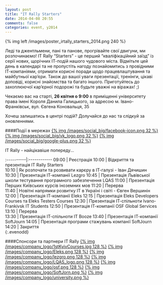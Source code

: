 ```yaml
---
layout: post
title: "IT Rally Starters"
date: 2014-04-08 20:55
comments: false
categories: event, y2014
---
```


{% img left /images/poster_irtally_starters_2014.png 240 %}

Леді та джентльмени, пані та панове, прогрівайте свої двигуни, ми розпочинаємо!
IT Rally “Starters” - це перший “кваліфікаційний заїзд” із серії нових, щорічних ІТ-подій нашого чудового міста. Відмітьте цей день в календарі та не пропустіть нагоду познайомитись з провідними ІТ-компанiями, отримати корисні поради щодо працевлаштування та майбутньої кар’єри. Також до вашої уваги презентації, тренінги, цікаві доповіді, корисні знайомства та багато іншого. Приготуйтесь до захоплюючої кар’єрної подорожі та будьте уважні на віражах! ;)

Чекаємо вас на старті, **26 квітня о 9:00** в приміщенні університету права імені Короля Данила Галицького, за адресою м. Івано-Франківськ, вул. Євгена Коновальця, 35

Хочеш залишатись в центрі подій?  Долучайся до нас та слідкуй за оновленнями.

####Події в мережах
[{% img /images/social_big/facebook-icon.png 32 %}](https://www.facebook.com/events/1492843410937210/)
[{% img /images/social_big/vk_logo.png 32 %}](http://vk.com/event69707837)
[{% img /images/social_big/google-plus.png 32 %}](https://plus.google.com/events/cs0req4knshftvnifcrrrf13kg0)

IT Rally - найцікавіше попереду...

<div style="clear: both"></div>

:----------|:------------
 09:00     | Реєстрація 
 10:00     | Відкриття та презентація IT Rally Starters     
 10:10     | Як розпочати та розвивати карєру в ІТ-галузі - Іван Дячишин
 10:30     | Презентація ІТ-компанії Lezgro
 10:45     | Презентація Львівської школи тестування програмного забезпечення LQAS
 11:00     | Презентація Перших Київських курсів іноземних мов
 11:20     | Перерва     
 11:40     | Новітні напрямки розвитку IT в Україні і світі - Євген Вершинін
 12:00     | Презентація ІТ-компанії Eleks
 12:15     | Презентація Eleks Developers Courses та Eleks Testers Courses
 12:30     | Презентація ІТ-спільноти Ivano-Frankivsk IT Students
 12:50     | Презентація ІТ-компанії OSF Global Services
 13:10     | Перерва     
 13:30     | Презентація ІТ-спільноти IT Booze
 13:40     | Презентація ІТ-компанії SoftJourn
 14:05     | Презентація програми стажувань компанії SoftJourn
 14:20     | Закриття     
{:.evenodd}

####Спонсори та партнери IT Rally
[{% img /images/company_logo/1stKyivCourses.jpg 128 %}](http://courses.if.ua/)
[{% img /images/company_logo/Eleks.png 128 %}](http://eleks.com)
[{% img /images/company_logo/lezgro.png 128 %}](http://lezgro.com/)
[{% img /images/company_logo/LQAS_logo.png 128 %}](http://qa-school.lviv.ua/)
[{% img /images/company_logo/osf.png 128 %}](http://www.osf-global.com/)
[{% img /images/company_logo/SoftJorn.png %}](http://www.softjourn.com/)
[{% img /images/company_logo/university.png %}](http://iful.at.ua/)

<!-- more --> 

<div style="margin-top:30px;"><script type="text/javascript" src="http://maps.google.com/maps/api/js?v=3&sensor=false"></script><div id="gmap_canvas" style="height:450px; width:600px;"></div><script type="text/javascript">function init_map(){var myOptions = {zoom:14,center:new google.maps.LatLng(48.916237,24.711604999999963),mapTypeId: google.maps.MapTypeId.ROADMAP};map = new google.maps.Map(document.getElementById("gmap_canvas"), myOptions);marker = new google.maps.Marker({map: map,position: new google.maps.LatLng(48.916237, 24.711604999999963)}); infowindow = new google.maps.InfoWindow({content:"<span style='height:auto !important; display:block; white-space:nowrap; overflow:hidden !important;'><strong style='font-weight:400;'>&#1059;&#1085;&#1110;&#1074;&#1077;&#1088;&#1089;&#1080;&#1090;&#1077;&#1090; &#1087;&#1088;&#1072;&#1074;&#1072; &#1110;&#1084;&#1077;&#1085;&#1110; &#1050;&#1086;&#1088;&#1086;&#1083;&#1103; &#1044;&#1072;&#1085;&#1080;&#1083;&#1072; &#1043;&#1072;&#1083;&#1080;&#1094;&#1100;&#1082;&#1086;&#1075;&#1086;</strong><br> &#1074;&#1091;&#1083;. &#1028;&#1074;&#1075;&#1077;&#1085;&#1072; &#1050;&#1086;&#1085;&#1086;&#1074;&#1072;&#1083;&#1100;&#1094;&#1103;, 35<br>  &#1030;&#1074;&#1072;&#1085;&#1086;-&#1060;&#1088;&#1072;&#1085;&#1082;&#1110;&#1074;&#1089;&#1100;&#1082;</span>" }); google.maps.event.addListener(marker, "click", function(){infowindow.open(map,marker);}); infowindow.open(map,marker);}google.maps.event.addDomListener (window, "load", init_map);</script></div>
	